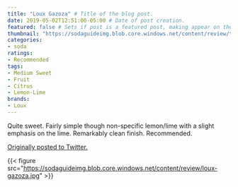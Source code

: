 ```yaml
---
title: "Loux Gazoza" # Title of the blog post.
date: 2019-05-02T12:51:00-05:00 # Date of post creation.
featured: false # Sets if post is a featured post, making appear on the home page side bar.
thumbnail: "https://sodaguideimg.blob.core.windows.net/content/review/thumbs/loux-gazoza.jpg" # Sets thumbnail image appearing inside card on homepage.
categories:
- soda
ratings:
- Recommended
tags:
- Medium Sweet
- Fruit
- Citrus
- Lemon-Lime
brands:
- Loux
---
```


Quite sweet. Fairly simple though non-specific lemon/lime with a slight emphasis on the lime. Remarkably clean finish. Recommended.

[Originally posted to Twitter.](https://twitter.com/Cavorter/status/1124008463955320833)

{{< figure src="https://sodaguideimg.blob.core.windows.net/content/review/loux-gazoza.jpg" >}}